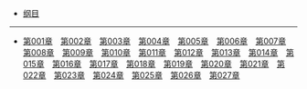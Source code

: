 - [纲目](./gm.md)


<hr>

- [第001章](./1.md)　[第002章](./2.md)　[第003章](./3.md)　[第004章](./4.md)　[第005章](./5.md)　[第006章](./6.md)　[第007章](./7.md)　[第008章](./8.md)　[第009章](./9.md)　[第010章](./10.md)　[第011章](./11.md)　[第012章](./12.md)　[第013章](./13.md)　[第014章](./14.md)　[第015章](./15.md)　[第016章](./16.md)　[第017章](./17.md)　[第018章](./18.md)　[第019章](./19.md)　[第020章](./20.md)　[第021章](./21.md)　[第022章](./22.md)　[第023章](./23.md)　[第024章](./24.md)　[第025章](./25.md)　[第026章](./26.md)　[第027章](./27.md)